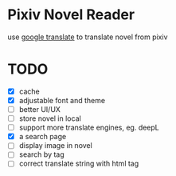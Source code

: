 # Pixiv Novel Reader

use [google translate](https://www.npmjs.com/package/google-translate-api-x) to translate novel from pixiv

# TODO
- [x] cache 
- [x] adjustable font and theme
- [ ] better UI/UX
- [ ] store novel in local
- [ ] support more translate engines, eg. deepL
- [x] a search page
- [ ] display image in novel
- [ ] search by tag
- [ ] correct translate string with html tag
